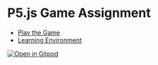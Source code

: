 # P5.js Game Assignment

- [Play the Game](https://rijk-van-putten.github.io/P5_Game-Assignment/game/)
- [Learning Environment](https://rijk-van-putten.github.io/P5_Game-Assignment/)

[![Open in Gitpod](https://gitpod.io/button/open-in-gitpod.svg)](https://gitpod.io/#https://github.com/Rijk-van-Putten/P5_Game-Assignment)
